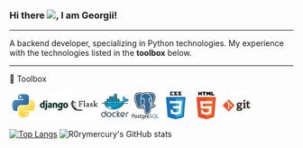 ### Hi there <img src="https://raw.githubusercontent.com/MartinHeinz/MartinHeinz/master/wave.gif" width="30px">, I am Georgii!

---

A backend developer, specializing in Python technologies. My experience with the technologies listed in the **toolbox** below.

---

🧰 Toolbox

<img src="https://github.com/devicons/devicon/blob/master/icons/python/python-original.svg" alt="Python logo" width="50" height="50"/> <img src="https://github.com/devicons/devicon/blob/master/icons/django/django-plain-wordmark.svg" alt="Django logo" width="50" height="50"/> <img src="https://github.com/devicons/devicon/blob/master/icons/flask/flask-original-wordmark.svg" alt="Flask logo" width="50" height="50"/> <img src="https://github.com/devicons/devicon/blob/master/icons/docker/docker-original-wordmark.svg" alt="Docker logo" width="50" height="50"/> <img src="https://github.com/devicons/devicon/blob/master/icons/postgresql/postgresql-original-wordmark.svg" alt="Postgresql logo" width="50" height="50"/> <img src="https://github.com/devicons/devicon/blob/master/icons/css3/css3-original-wordmark.svg" alt="Css logo" width="50" height="50"/> <img src="https://github.com/devicons/devicon/blob/master/icons/html5/html5-original-wordmark.svg" alt="Html logo" width="50" height="50"/> <img src="https://github.com/devicons/devicon/blob/master/icons/git/git-original-wordmark.svg" alt="Git logo" width="50" height="50"/>

[![Top Langs](https://github-readme-stats.vercel.app/api/top-langs/?username=r0rymercury&layout=compact&hide=css,JavaScript,html)](https://github.com/anuraghazra/github-readme-stats) ![R0rymercury's GitHub stats](https://github-readme-stats.vercel.app/api?username=R0rymercury&count_private=true)
<!--
**R0ryMercury/R0ryMercury** is a ✨ _special_ ✨ repository because its `README.md` (this file) appears on your GitHub profile.

Here are some ideas to get you started:

- 🔭 I’m currently working on ...
- 🌱 I’m currently learning ...
- 👯 I’m looking to collaborate on ...
- 🤔 I’m looking for help with ...
- 💬 Ask me about ...
- 📫 How to reach me: ...
- 😄 Pronouns: ...
- ⚡ Fun fact: ...
-->
